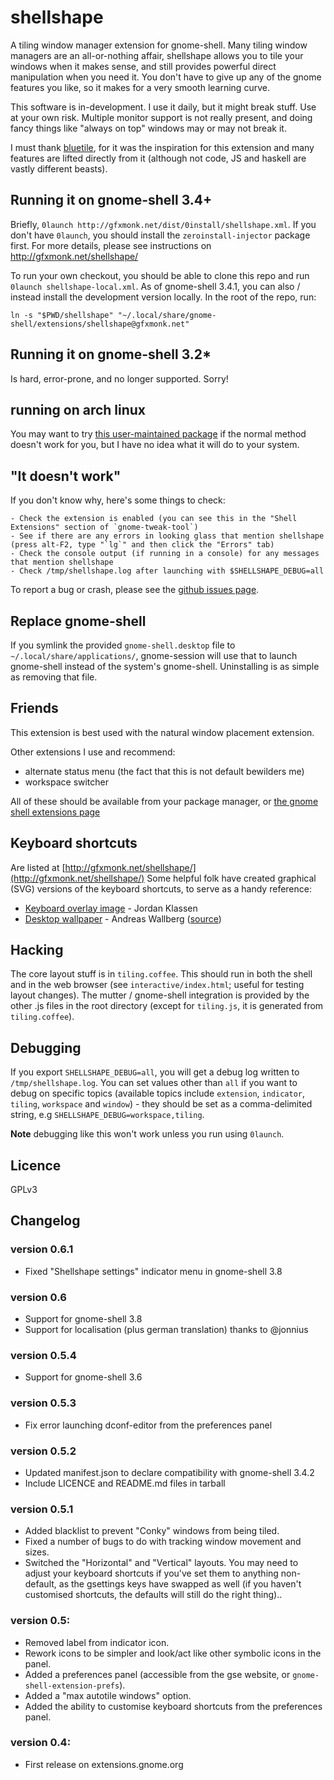# shellshape
A tiling window manager extension for gnome-shell. Many tiling window managers are an all-or-nothing affair, shellshape allows you to tile your windows when it makes sense, and still provides powerful direct manipulation when you need it. You don't have to give up any of the gnome features you like, so it makes for a very smooth learning curve.

This software is in-development. I use it daily, but it might break stuff. Use at your own risk. Multiple monitor support is not really present, and doing fancy things like "always on top" windows may or may not break it.

I must thank [bluetile][bluetile], for it was the inspiration for this extension and many features are lifted directly from it (although not code, JS and haskell are vastly different beasts).

## Running it on gnome-shell 3.4+

Briefly, `0launch http://gfxmonk.net/dist/0install/shellshape.xml`. If you don't have `0launch`, you should install the `zeroinstall-injector` package first.
For more details, please see instructions on <http://gfxmonk.net/shellshape/>

To run your own checkout, you should be able to clone this repo and run `0launch shellshape-local.xml`. As of gnome-shell 3.4.1, you can also / instead install the development version locally. In the root of the repo, run:

	ln -s "$PWD/shellshape" "~/.local/share/gnome-shell/extensions/shellshape@gfxmonk.net"

## Running it on gnome-shell 3.2*

Is hard, error-prone, and no longer supported. Sorry!

## running on arch linux

You may want to try [this user-maintained package](https://aur.archlinux.org/packages.php?ID=50257) if the normal method doesn't work for you, but I have no idea what it will do to your system.

## "It doesn't work"

If you don't know why, here's some things to check:

	- Check the extension is enabled (you can see this in the "Shell Extensions" section of `gnome-tweak-tool`)
	- See if there are any errors in looking glass that mention shellshape (press alt-F2, type "`lg`" and then click the "Errors" tab)
	- Check the console output (if running in a console) for any messages that mention shellshape
	- Check /tmp/shellshape.log after launching with $SHELLSHAPE_DEBUG=all

To report a bug or crash, please see the [github issues page](https://github.com/gfxmonk/shellshape/issues).

## Replace gnome-shell

If you symlink the provided `gnome-shell.desktop` file to `~/.local/share/applications/`, gnome-session will use that to launch gnome-shell instead of the system's gnome-shell. Uninstalling is as simple as removing that file.

## Friends
This extension is best used with the natural window placement extension.

Other extensions I use and recommend:

 - alternate status menu (the fact that this is not default bewilders me)
 - workspace switcher

All of these should be available from your package manager, or [the gnome shell extensions page](https://live.gnome.org/GnomeShell/Extensions)

## Keyboard shortcuts

Are listed at [http://gfxmonk.net/shellshape/](http://gfxmonk.net/shellshape/)
Some helpful folk have created graphical (SVG) versions of the keyboard shortcuts, to serve as a handy reference:

 - [Keyboard overlay image](https://github.com/downloads/gfxmonk/shellshape/keyboardshortcuts.svg) - Jordan Klassen
 - [Desktop wallpaper](http://dl.dropbox.com/u/1879450/shellshape.svg) - Andreas Wallberg ([source](https://github.com/gfxmonk/shellshape/issues/95))

## Hacking
The core layout stuff is in `tiling.coffee`. This should run in both the shell and in the web browser (see `interactive/index.html`; useful for testing layout changes). The mutter / gnome-shell integration is provided by the other .js files in the root directory (except for `tiling.js`, it is generated from `tiling.coffee`).

## Debugging
If you export `SHELLSHAPE_DEBUG=all`, you will get a debug log written to `/tmp/shellshape.log`. You can set values other than `all` if you want to debug on specific topics (available topics include `extension`, `indicator`, `tiling`, `workspace` and `window`) - they should be set as a comma-delimited string, e.g `SHELLSHAPE_DEBUG=workspace,tiling`.

**Note** debugging like this won't work unless you run using `0launch`.

## Licence
GPLv3

## Changelog

### version 0.6.1
 - Fixed "Shellshape settings" indicator menu in gnome-shell 3.8

### version 0.6
 - Support for gnome-shell 3.8
 - Support for localisation (plus german translation) thanks to @jonnius

### version 0.5.4
 - Support for gnome-shell 3.6

### version 0.5.3
 - Fix error launching dconf-editor from the preferences panel

### version 0.5.2
 - Updated manifest.json to declare compatibility with gnome-shell 3.4.2
 - Include LICENCE and README.md files in tarball

### version 0.5.1
 - Added blacklist to prevent "Conky" windows from being tiled.
 - Fixed a number of bugs to do with tracking window movement and sizes.
 - Switched the "Horizontal" and "Vertical" layouts. You may need to adjust your keyboard shortcuts if you've set them to anything non-default, as the gsettings keys have swapped as well (if you haven't customised shortcuts, the defaults will still do the right thing)..

### version 0.5:
 - Removed label from indicator icon.
 - Rework icons to be simpler and look/act like other symbolic icons in the panel.
 - Added a preferences panel (accessible from the gse website, or `gnome-shell-extension-prefs`).
 - Added a "max autotile windows" option.
 - Added the ability to customise keyboard shortcuts from the preferences panel.

### version 0.4:
 - First release on extensions.gnome.org

[bluetile]: http://bluetile.org/
